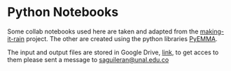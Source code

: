 # Python Notebooks

Some collab notebooks used here are taken and adapted from the [making-it-rain](https://github.com/pablo-arantes/making-it-rain) project. The other are created using the python libraries [PyEMMA](http://www.emma-project.org/latest/).

The input and output files are stored in Google Drive, [link](https://drive.google.com/drive/folders/15Y47kHxs4rIxJ09D5U_knSuA4c3D5IR3?usp=share_link), to get acces to them please sent a message to [saguileran@unal.edu.co](https://maito:saguileran@unal.edu.co)
